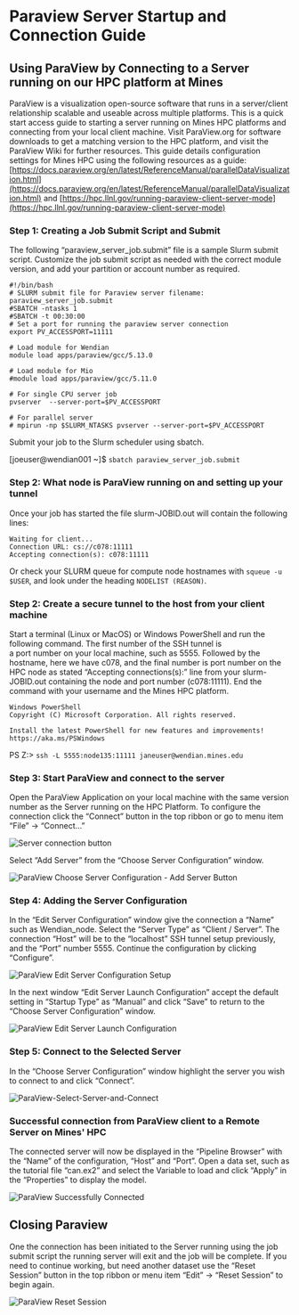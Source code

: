 # Paraview Server Startup and Connection Guide

## Using ParaView by Connecting to a Server running on our HPC platform at Mines

ParaView is a visualization open-source software that runs in a server/client relationship scalable and 
useable across multiple platforms. This is a quick start access guide to starting a server running on 
Mines HPC platforms and connecting from your local client machine. Visit ParaView.org for 
software downloads to get a matching version to the HPC platform, and visit the ParaView Wiki for further
resources. This guide details configuration settings for Mines HPC using the following resources as a guide: 
[https://docs.paraview.org/en/latest/ReferenceManual/parallelDataVisualization.html](https://docs.paraview.org/en/latest/ReferenceManual/parallelDataVisualization.html)
and [https://hpc.llnl.gov/running-paraview-client-server-mode](https://hpc.llnl.gov/running-paraview-client-server-mode)

### Step 1: Creating a Job Submit Script and Submit

The following “paraview_server_job.submit” file is a sample Slurm submit script. Customize the job submit script 
as needed with the correct module version, and add your partition or account number as required.

```
#!/bin/bash
# SLURM submit file for Paraview server filename: paraview_server_job.submit
#SBATCH -ntasks 1
#SBATCH -t 00:30:00
# Set a port for running the paraview server connection
export PV_ACCESSPORT=11111

# Load module for Wendian
module load apps/paraview/gcc/5.13.0

# Load module for Mio
#module load apps/paraview/gcc/5.11.0

# For single CPU server job
pvserver  --server-port=$PV_ACCESSPORT 

# For parallel server
# mpirun -np $SLURM_NTASKS pvserver --server-port=$PV_ACCESSPORT
```

Submit your job to the Slurm scheduler using sbatch.

[joeuser@wendian001 ~]$ `sbatch paraview_server_job.submit`

### Step 2: What node is ParaView running on and setting up your tunnel

Once your job has started the file slurm-JOBID.out will contain the following lines:

```
Waiting for client...
Connection URL: cs://c078:11111
Accepting connection(s): c078:11111
```

Or check your SLURM queue for compute node hostnames with `squeue -u $USER`, and look under the heading `NODELIST (REASON)`.

### Step 2: Create a secure tunnel to the host from your client machine

Start a terminal (Linux or MacOS) or Windows PowerShell and run the following command. The first number of the SSH tunnel is  
a port number on your local machine, such as 5555. Followed by the hostname, here we have c078, and the final number is port 
number on the HPC node as stated “Accepting connections(s):” line from your slurm-JOBID.out containing the node and port number
(c078:11111). End the command with your username and the Mines HPC platform.

```
Windows PowerShell
Copyright (C) Microsoft Corporation. All rights reserved.

Install the latest PowerShell for new features and improvements! https://aka.ms/PSWindows
```
PS Z:\> `ssh -L 5555:node135:11111 janeuser@wendian.mines.edu`

### Step 3: Start ParaView and connect to the server

Open the ParaView Application on your local machine with the same version number as the Server running on the HPC Platform. 
To configure the connection click the “Connect” button in the top ribbon or go to menu item “File” -> “Connect…”

![Server connection button](images/01-paraview-connection-button.png)

Select “Add Server” from the “Choose Server Configuration” window.

![ParaView Choose Server Configuration - Add Server Button](images/02-paraview-choose-server-configuration.png)

### Step 4: Adding the Server Configuration
In the “Edit Server Configuration” window give the connection a “Name” such as Wendian_node. Select the “Server Type” 
as “Client / Server”. The connection “Host” will be to the “localhost” SSH tunnel setup previously, and the “Port” 
number 5555. Continue the configuration by clicking “Configure”.

![ParaView Edit Server Configuration Setup](images/03-paraview-edit-server-configuration.png)

In the next window “Edit Server Launch Configuration” accept the default setting in “Startup Type” as “Manual” and 
click “Save” to return to the “Choose Server Configuration” window.

![ParaView Edit Server Launch Configuration](images/04-paraview-edit-server-launch-configuration.png)

### Step 5: Connect to the Selected Server
In the “Choose Server Configuration” window highlight the server you wish to connect to and click “Connect”.

![ParaView-Select-Server-and-Connect](images/05-paraview-select-server-and-connect.png)

### Successful connection from ParaView client to a Remote Server on Mines' HPC

The connected server will now be displayed in the “Pipeline Browser” with the “Name” of the configuration, 
“Host” and “Port”. Open a data set, such as the tutorial file “can.ex2” and select the Variable to load and 
click “Apply” in the “Properties” to display the model.

![ParaView Successfully Connected](images/06-paraview-successful-connection.png)

## Closing Paraview
One the connection has been initiated to the Server running using the job submit script the running server 
will exit and the job will be complete. If you need to continue working, but need another dataset use the 
“Reset Session” button in the top ribbon or menu item “Edit” -> “Reset Session” to begin again.

![ParaView Reset Session](images/07-paraview-reset-session.png)



